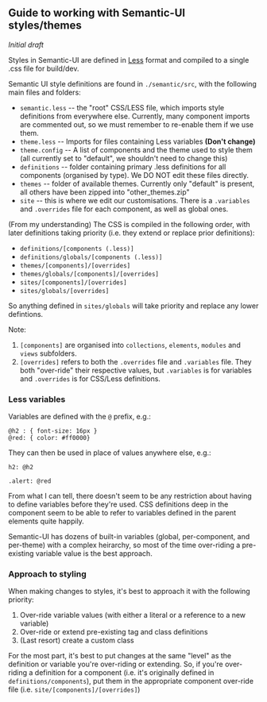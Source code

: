 ## Guide to working with Semantic-UI styles/themes

_Initial draft_

Styles in Semantic-UI are defined in [Less](<https://en.wikipedia.org/wiki/Less_(stylesheet_language)>) format and compiled to a single .css file for build/dev.

Semantic UI style definitions are found in `./semantic/src`, with the following main files and folders:

- `semantic.less` -- the "root" CSS/LESS file, which imports style definitions from everywhere else. Currently, many component imports are commented out, so we must remember to re-enable them if we use them.
- `theme.less` -- Imports for files containing Less variables **(Don't change)**
- `theme.config` -- A list of components and the theme used to style them (all currently set to "default", we shouldn't need to change this)
- `definitions` -- folder containing primary .less definitions for all components (organised by type). We DO NOT edit these files directly.
- `themes` -- folder of available themes. Currently only "default" is present, all others have been zipped into "other_themes.zip"
- `site` -- this is where we edit our customisations. There is a `.variables` and `.overrides` file for each component, as well as global ones.

(From my understanding) The CSS is compiled in the following order, with later definitions taking priority (i.e. they extend or replace prior definitions):

- `definitions/[components (.less)]`
- `definitions/globals/[components (.less)]`
- `themes/[components]/[overrides]`
- `themes/globals/[components]/[overrides]`
- `sites/[components]/[overrides]`
- `sites/globals/[overrides]`

So anything defined in `sites/globals` will take priority and replace any lower defintions.

Note:

1. `[components]` are organised into `collections`, `elements`, `modules` and `views` subfolders.
2. `[overrides]` refers to both the `.overrides` file and `.variables` file. They both "over-ride" their respective values, but `.variables` is for variables and `.overrides` is for CSS/Less definitions.

### Less variables

Variables are defined with the `@` prefix, e.g.:

```
@h2 : { font-size: 16px }
@red: { color: #ff0000}
```

They can then be used in place of values anywhere else, e.g.:

```
h2: @h2

.alert: @red
```

From what I can tell, there doesn't seem to be any restriction about having to define variables before they're used. CSS definitions deep in the component seem to be able to refer to variables defined in the parent elements quite happily.

Semantic-UI has dozens of built-in variables (global, per-component, and per-theme) with a complex heirarchy, so most of the time over-riding a pre-existing variable value is the best approach.

### Approach to styling

When making changes to styles, it's best to approach it with the following priority:

1. Over-ride variable values (with either a literal or a reference to a new variable)
2. Over-ride or extend pre-existing tag and class definitions
3. (Last resort) create a custom class

For the most part, it's best to put changes at the same "level" as the definition or variable you're over-riding or extending. So, if you're over-riding a definition for a component (i.e. it's originally defined in `definitions/components`), put them in the appropriate component over-ride file (i.e. `site/[components]/[overrides]`)
